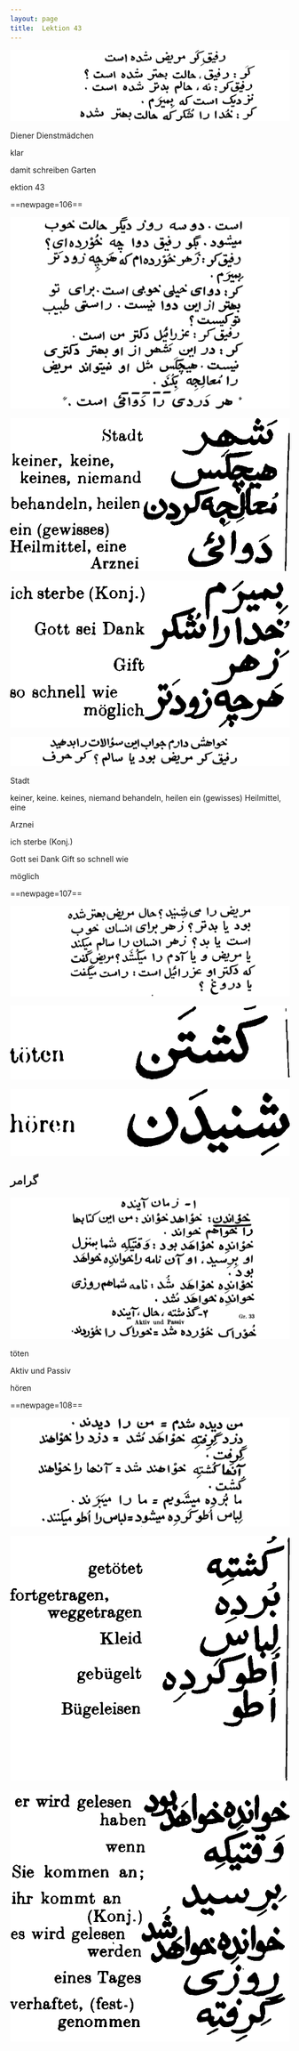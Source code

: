 ```yaml
---
layout: page
title:  Lektion 43
---
```



![image](assets/s/108.png-12.png)

Diener Dienstmädchen

klar



damit schreiben Garten

ektion 43



==newpage=106==

![image](assets/s/109.png-02.png)

![image](assets/s/2col/109.png-09_1L.png)

![image](assets/s/2col/109.png-09_2R.png)

![image](assets/s/109.png-10.png)

Stadt

keiner, keine. keines, niemand behandeln, heilen ein (gewisses)
Heilmittel, eine

Arznei



ich sterbe (Konj.)

Gott sei Dank Gift so schnell wie

möglich



==newpage=107==

![image](assets/s/110.png-02.png)

![image](assets/s/2col/110.png-07_1L.png)

![image](assets/s/2col/110.png-07_2R.png)

## گرامر

![image](assets/s/110.png-09.png)

töten

Aktiv und Passiv



hören



==newpage=108==

![image](assets/s/111.png-02.png)

![image](assets/s/2col/111.png-05_1L.png)

![image](assets/s/2col/111.png-05_2R.png)

